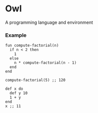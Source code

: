 # Owl

A programming language and environment

### Example

```owl
fun compute-factorial(n)
  if n < 2 then
    1
  else
    n * compute-factorial(n - 1)
  end
end

compute-factorial(5) ;; 120

def x do
  def y 10
  1 + y
end
x ;; 11
```
